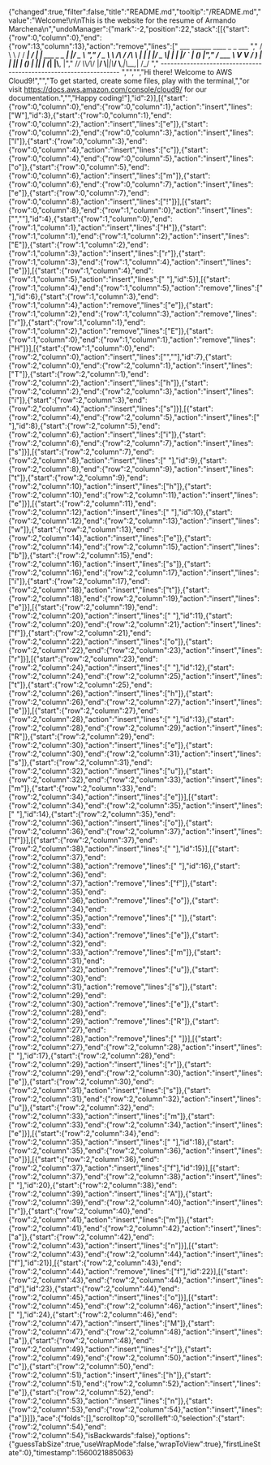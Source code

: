 {"changed":true,"filter":false,"title":"README.md","tooltip":"/README.md","value":"Welcome!\n\nThis is the website for the resume of Armando Marchena\n","undoManager":{"mark":-2,"position":22,"stack":[[{"start":{"row":0,"column":0},"end":{"row":13,"column":13},"action":"remove","lines":["         ___        ______     ____ _                 _  ___  ","        / \\ \\      / / ___|   / ___| | ___  _   _  __| |/ _ \\ ","       / _ \\ \\ /\\ / /\\___ \\  | |   | |/ _ \\| | | |/ _` | (_) |","      / ___ \\ V  V /  ___) | | |___| | (_) | |_| | (_| |\\__, |","     /_/   \\_\\_/\\_/  |____/   \\____|_|\\___/ \\__,_|\\__,_|  /_/ "," ----------------------------------------------------------------- ","","","Hi there! Welcome to AWS Cloud9!","","To get started, create some files, play with the terminal,","or visit https://docs.aws.amazon.com/console/cloud9/ for our documentation.","","Happy coding!"],"id":2}],[{"start":{"row":0,"column":0},"end":{"row":0,"column":1},"action":"insert","lines":["W"],"id":3},{"start":{"row":0,"column":1},"end":{"row":0,"column":2},"action":"insert","lines":["e"]},{"start":{"row":0,"column":2},"end":{"row":0,"column":3},"action":"insert","lines":["l"]},{"start":{"row":0,"column":3},"end":{"row":0,"column":4},"action":"insert","lines":["c"]},{"start":{"row":0,"column":4},"end":{"row":0,"column":5},"action":"insert","lines":["o"]},{"start":{"row":0,"column":5},"end":{"row":0,"column":6},"action":"insert","lines":["m"]},{"start":{"row":0,"column":6},"end":{"row":0,"column":7},"action":"insert","lines":["e"]},{"start":{"row":0,"column":7},"end":{"row":0,"column":8},"action":"insert","lines":["!"]}],[{"start":{"row":0,"column":8},"end":{"row":1,"column":0},"action":"insert","lines":["",""],"id":4},{"start":{"row":1,"column":0},"end":{"row":1,"column":1},"action":"insert","lines":["H"]},{"start":{"row":1,"column":1},"end":{"row":1,"column":2},"action":"insert","lines":["E"]},{"start":{"row":1,"column":2},"end":{"row":1,"column":3},"action":"insert","lines":["r"]},{"start":{"row":1,"column":3},"end":{"row":1,"column":4},"action":"insert","lines":["e"]}],[{"start":{"row":1,"column":4},"end":{"row":1,"column":5},"action":"insert","lines":[" "],"id":5}],[{"start":{"row":1,"column":4},"end":{"row":1,"column":5},"action":"remove","lines":[" "],"id":6},{"start":{"row":1,"column":3},"end":{"row":1,"column":4},"action":"remove","lines":["e"]},{"start":{"row":1,"column":2},"end":{"row":1,"column":3},"action":"remove","lines":["r"]},{"start":{"row":1,"column":1},"end":{"row":1,"column":2},"action":"remove","lines":["E"]},{"start":{"row":1,"column":0},"end":{"row":1,"column":1},"action":"remove","lines":["H"]}],[{"start":{"row":1,"column":0},"end":{"row":2,"column":0},"action":"insert","lines":["",""],"id":7},{"start":{"row":2,"column":0},"end":{"row":2,"column":1},"action":"insert","lines":["T"]},{"start":{"row":2,"column":1},"end":{"row":2,"column":2},"action":"insert","lines":["h"]},{"start":{"row":2,"column":2},"end":{"row":2,"column":3},"action":"insert","lines":["i"]},{"start":{"row":2,"column":3},"end":{"row":2,"column":4},"action":"insert","lines":["s"]}],[{"start":{"row":2,"column":4},"end":{"row":2,"column":5},"action":"insert","lines":[" "],"id":8},{"start":{"row":2,"column":5},"end":{"row":2,"column":6},"action":"insert","lines":["i"]},{"start":{"row":2,"column":6},"end":{"row":2,"column":7},"action":"insert","lines":["s"]}],[{"start":{"row":2,"column":7},"end":{"row":2,"column":8},"action":"insert","lines":[" "],"id":9},{"start":{"row":2,"column":8},"end":{"row":2,"column":9},"action":"insert","lines":["t"]},{"start":{"row":2,"column":9},"end":{"row":2,"column":10},"action":"insert","lines":["h"]},{"start":{"row":2,"column":10},"end":{"row":2,"column":11},"action":"insert","lines":["e"]}],[{"start":{"row":2,"column":11},"end":{"row":2,"column":12},"action":"insert","lines":[" "],"id":10},{"start":{"row":2,"column":12},"end":{"row":2,"column":13},"action":"insert","lines":["w"]},{"start":{"row":2,"column":13},"end":{"row":2,"column":14},"action":"insert","lines":["e"]},{"start":{"row":2,"column":14},"end":{"row":2,"column":15},"action":"insert","lines":["b"]},{"start":{"row":2,"column":15},"end":{"row":2,"column":16},"action":"insert","lines":["s"]},{"start":{"row":2,"column":16},"end":{"row":2,"column":17},"action":"insert","lines":["i"]},{"start":{"row":2,"column":17},"end":{"row":2,"column":18},"action":"insert","lines":["t"]},{"start":{"row":2,"column":18},"end":{"row":2,"column":19},"action":"insert","lines":["e"]}],[{"start":{"row":2,"column":19},"end":{"row":2,"column":20},"action":"insert","lines":[" "],"id":11},{"start":{"row":2,"column":20},"end":{"row":2,"column":21},"action":"insert","lines":["f"]},{"start":{"row":2,"column":21},"end":{"row":2,"column":22},"action":"insert","lines":["o"]},{"start":{"row":2,"column":22},"end":{"row":2,"column":23},"action":"insert","lines":["r"]}],[{"start":{"row":2,"column":23},"end":{"row":2,"column":24},"action":"insert","lines":[" "],"id":12},{"start":{"row":2,"column":24},"end":{"row":2,"column":25},"action":"insert","lines":["t"]},{"start":{"row":2,"column":25},"end":{"row":2,"column":26},"action":"insert","lines":["h"]},{"start":{"row":2,"column":26},"end":{"row":2,"column":27},"action":"insert","lines":["e"]}],[{"start":{"row":2,"column":27},"end":{"row":2,"column":28},"action":"insert","lines":[" "],"id":13},{"start":{"row":2,"column":28},"end":{"row":2,"column":29},"action":"insert","lines":["R"]},{"start":{"row":2,"column":29},"end":{"row":2,"column":30},"action":"insert","lines":["e"]},{"start":{"row":2,"column":30},"end":{"row":2,"column":31},"action":"insert","lines":["s"]},{"start":{"row":2,"column":31},"end":{"row":2,"column":32},"action":"insert","lines":["u"]},{"start":{"row":2,"column":32},"end":{"row":2,"column":33},"action":"insert","lines":["m"]},{"start":{"row":2,"column":33},"end":{"row":2,"column":34},"action":"insert","lines":["e"]}],[{"start":{"row":2,"column":34},"end":{"row":2,"column":35},"action":"insert","lines":[" "],"id":14},{"start":{"row":2,"column":35},"end":{"row":2,"column":36},"action":"insert","lines":["o"]},{"start":{"row":2,"column":36},"end":{"row":2,"column":37},"action":"insert","lines":["f"]}],[{"start":{"row":2,"column":37},"end":{"row":2,"column":38},"action":"insert","lines":[" "],"id":15}],[{"start":{"row":2,"column":37},"end":{"row":2,"column":38},"action":"remove","lines":[" "],"id":16},{"start":{"row":2,"column":36},"end":{"row":2,"column":37},"action":"remove","lines":["f"]},{"start":{"row":2,"column":35},"end":{"row":2,"column":36},"action":"remove","lines":["o"]},{"start":{"row":2,"column":34},"end":{"row":2,"column":35},"action":"remove","lines":[" "]},{"start":{"row":2,"column":33},"end":{"row":2,"column":34},"action":"remove","lines":["e"]},{"start":{"row":2,"column":32},"end":{"row":2,"column":33},"action":"remove","lines":["m"]},{"start":{"row":2,"column":31},"end":{"row":2,"column":32},"action":"remove","lines":["u"]},{"start":{"row":2,"column":30},"end":{"row":2,"column":31},"action":"remove","lines":["s"]},{"start":{"row":2,"column":29},"end":{"row":2,"column":30},"action":"remove","lines":["e"]},{"start":{"row":2,"column":28},"end":{"row":2,"column":29},"action":"remove","lines":["R"]},{"start":{"row":2,"column":27},"end":{"row":2,"column":28},"action":"remove","lines":[" "]}],[{"start":{"row":2,"column":27},"end":{"row":2,"column":28},"action":"insert","lines":[" "],"id":17},{"start":{"row":2,"column":28},"end":{"row":2,"column":29},"action":"insert","lines":["r"]},{"start":{"row":2,"column":29},"end":{"row":2,"column":30},"action":"insert","lines":["e"]},{"start":{"row":2,"column":30},"end":{"row":2,"column":31},"action":"insert","lines":["s"]},{"start":{"row":2,"column":31},"end":{"row":2,"column":32},"action":"insert","lines":["u"]},{"start":{"row":2,"column":32},"end":{"row":2,"column":33},"action":"insert","lines":["m"]},{"start":{"row":2,"column":33},"end":{"row":2,"column":34},"action":"insert","lines":["e"]}],[{"start":{"row":2,"column":34},"end":{"row":2,"column":35},"action":"insert","lines":[" "],"id":18},{"start":{"row":2,"column":35},"end":{"row":2,"column":36},"action":"insert","lines":["o"]}],[{"start":{"row":2,"column":36},"end":{"row":2,"column":37},"action":"insert","lines":["f"],"id":19}],[{"start":{"row":2,"column":37},"end":{"row":2,"column":38},"action":"insert","lines":[" "],"id":20},{"start":{"row":2,"column":38},"end":{"row":2,"column":39},"action":"insert","lines":["A"]},{"start":{"row":2,"column":39},"end":{"row":2,"column":40},"action":"insert","lines":["r"]},{"start":{"row":2,"column":40},"end":{"row":2,"column":41},"action":"insert","lines":["m"]},{"start":{"row":2,"column":41},"end":{"row":2,"column":42},"action":"insert","lines":["a"]},{"start":{"row":2,"column":42},"end":{"row":2,"column":43},"action":"insert","lines":["n"]}],[{"start":{"row":2,"column":43},"end":{"row":2,"column":44},"action":"insert","lines":["f"],"id":21}],[{"start":{"row":2,"column":43},"end":{"row":2,"column":44},"action":"remove","lines":["f"],"id":22}],[{"start":{"row":2,"column":43},"end":{"row":2,"column":44},"action":"insert","lines":["d"],"id":23},{"start":{"row":2,"column":44},"end":{"row":2,"column":45},"action":"insert","lines":["o"]}],[{"start":{"row":2,"column":45},"end":{"row":2,"column":46},"action":"insert","lines":[" "],"id":24},{"start":{"row":2,"column":46},"end":{"row":2,"column":47},"action":"insert","lines":["M"]},{"start":{"row":2,"column":47},"end":{"row":2,"column":48},"action":"insert","lines":["a"]},{"start":{"row":2,"column":48},"end":{"row":2,"column":49},"action":"insert","lines":["r"]},{"start":{"row":2,"column":49},"end":{"row":2,"column":50},"action":"insert","lines":["c"]},{"start":{"row":2,"column":50},"end":{"row":2,"column":51},"action":"insert","lines":["h"]},{"start":{"row":2,"column":51},"end":{"row":2,"column":52},"action":"insert","lines":["e"]},{"start":{"row":2,"column":52},"end":{"row":2,"column":53},"action":"insert","lines":["n"]},{"start":{"row":2,"column":53},"end":{"row":2,"column":54},"action":"insert","lines":["a"]}]]},"ace":{"folds":[],"scrolltop":0,"scrollleft":0,"selection":{"start":{"row":2,"column":54},"end":{"row":2,"column":54},"isBackwards":false},"options":{"guessTabSize":true,"useWrapMode":false,"wrapToView":true},"firstLineState":0},"timestamp":1560021885063}